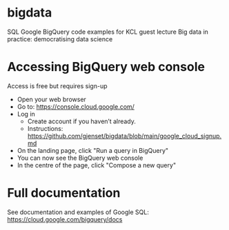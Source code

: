 # bigdata
SQL Google BigQuery code examples for KCL guest lecture Big data in practice: democratising data science

# Accessing BigQuery web console
Access is free but requires sign-up

* Open your web browser
* Go to: https://console.cloud.google.com/
* Log in
  - Create account if you haven’t already.
  - Instructions: https://github.com/gjenset/bigdata/blob/main/google_cloud_signup.md
* On the landing page, click "Run a query in BigQuery"
* You can now see the BigQuery web console
* In the centre of the page, click "Compose a new query"

# Full documentation

See documentation and examples of Google SQL: https://cloud.google.com/bigquery/docs 


